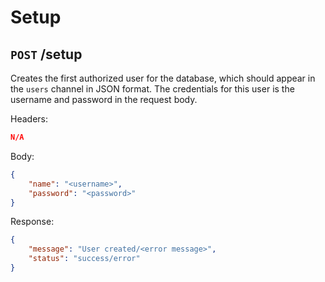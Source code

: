 # Setup

## ``POST`` /setup

Creates the first authorized user for the database, which should appear in the `users` channel in JSON format. The credentials for this user is the username and password in the request body.

Headers:

```json
N/A
```

Body:

```json
{
    "name": "<username>",
    "password": "<password>"
}
```

Response:

```json
{
    "message": "User created/<error message>",
    "status": "success/error"
}
```
